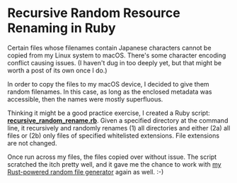 # Recursive Random Resource Renaming in Ruby

Certain files whose filenames contain Japanese characters cannot be copied from my Linux system to macOS. There's some character encoding conflict causing issues. (I haven't dug in too deeply yet, but that might be worth a post of its own once I do.)

In order to copy the files to my macOS device, I decided to give them random filenames. In this case, as long as the enclosed metadata was accessible, then the names were mostly superfluous.

Thinking it might be a good practice exercise, I created a Ruby script: [**recursive_random_rename.rb**](https://github.com/codeconscious/scripts/blob/main/ruby/recursive_random_rename.rb). Given a specified directory at the command line, it recursively and randomly renames (1) all directories and either (2a) all files or (2b) only files of specified whitelisted extensions. File extensions are not changed.

Once run across my files, the files copied over without issue. The script scratched the itch pretty well, and it gave me the chance to work with [my Rust-powered random file generator](https://github.com/codeconscious/unique-file-generator-rust) again as well. :-)
